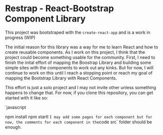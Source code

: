 # Restrap - React-Bootstrap Component Library

This project was bootstraped with the `create-react-app` and is a work in progress (WIP)

The initial reason for this library was a way for me to learn React and how to create reusable components. As I work on this project, I think that the project could become something usable for the community. First, I need to finish the inital effort of mapping the Boostrap Library and building some simple sites with the components to work out any kinks. But for now, I will continue to work on this until I reach a stopping point or reach my goal of mapping the Bootstrap Library with React Components.

This effort is just a solo project and I may not invite other unless something happens to change that. For now, if you clone this repository, you can get started with it like so: 

`javascript

npm install
npm startl
`
I may add some pages for each component but for now, the comments for each component in the `code src` folder should be enough. 



